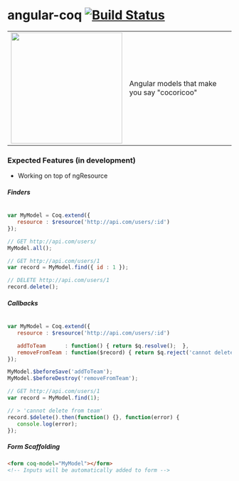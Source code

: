 angular-coq [![Build Status](https://travis-ci.org/squareteam/angular-coq.svg?branch=master)](https://travis-ci.org/squareteam/angular-coq)
===========

<table>
<tr>
<td>
<img src="http://www.coloriages.fr/coloriages/coloriage-looney-toons-charlie-le-coq.jpg" width="250">
</td>
<td>
Angular models that make you say "cocoricoo"
</td>
</tr>
</table>



### Expected Features (in development)

- Working on top of ngResource


##### Finders

```js

var MyModel = Coq.extend({
   resource : $resource('http://api.com/users/:id')
});

// GET http://api.com/users/
MyModel.all();

// GET http://api.com/users/1
var record = MyModel.find({ id : 1 });

// DELETE http://api.com/users/1
record.delete();

```

##### Callbacks

```js

var MyModel = Coq.extend({
   resource : $resource('http://api.com/users/:id')

   addToTeam      : function() { return $q.resolve();  },
   removeFromTeam : function($record) { return $q.reject('cannot delete from team'); }
});

MyModel.$beforeSave('addToTeam');
MyModel.$beforeDestroy('removeFromTeam');

// GET http://api.com/users/1
var record = MyModel.find(1);

// > 'cannot delete from team'
record.$delete().then(function() {}, function(error) {
   console.log(error);
});

```


##### Form Scaffolding

```html
<form coq-model="MyModel"></form>
<!-- Inputs will be automatically added to form -->

```
